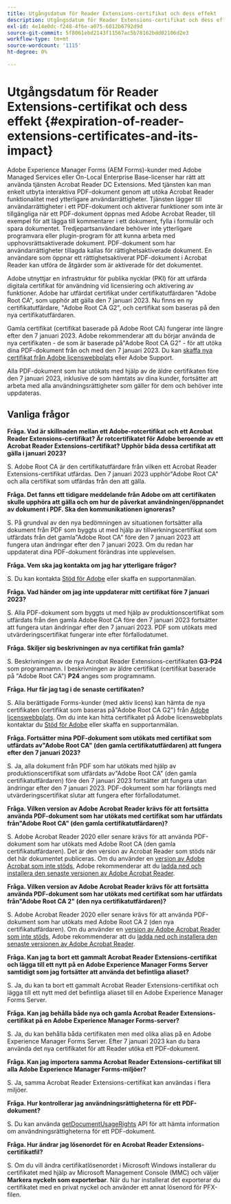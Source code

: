 ```yaml
---
title: Utgångsdatum för Reader Extensions-certifikat och dess effekt
description: Utgångsdatum för Reader Extensions-certifikat och dess effekt
exl-id: 4e14e0dc-f248-4f6e-a075-6012b6792d9d
source-git-commit: 5f8061ebd2143f11567ac5b78162bdd02106d2e3
workflow-type: tm+mt
source-wordcount: '1115'
ht-degree: 0%

---
```



# Utgångsdatum för Reader Extensions-certifikat och dess effekt {#expiration-of-reader-extensions-certificates-and-its-impact}

Adobe Experience Manager Forms (AEM Forms)-kunder med Adobe Managed Services eller On-Local Enterprise Base-licenser har rätt att använda tjänsten Acrobat Reader DC Extensions. Med tjänsten kan man enkelt utbyta interaktiva PDF-dokument genom att utöka Acrobat Reader funktionalitet med ytterligare användarrättigheter. Tjänsten lägger till användarrättigheter i ett PDF-dokument och aktiverar funktioner som inte är tillgängliga när ett PDF-dokument öppnas med Adobe Acrobat Reader, till exempel för att lägga till kommentarer i ett dokument, fylla i formulär och spara dokumentet. Tredjepartsanvändare behöver inte ytterligare programvara eller plugin-program för att kunna arbeta med upphovsrättsaktiverade dokument. PDF-dokument som har användarrättigheter tillagda kallas för rättighetsaktiverade dokument. En användare som öppnar ett rättighetsaktiverat PDF-dokument i Acrobat Reader kan utföra de åtgärder som är aktiverade för det dokumentet.

Adobe utnyttjar en infrastruktur för publika nycklar (PKI) för att utfärda digitala certifikat för användning vid licensiering och aktivering av funktioner. Adobe har utfärdat certifikat under certifikatutfärdaren &quot;Adobe Root CA&quot;, som upphör att gälla den 7 januari 2023. Nu finns en ny certifikatutfärdare, &quot;Adobe Root CA G2&quot;, och certifikat som baseras på den nya certifikatutfärdaren.

Gamla certifikat (certifikat baserade på Adobe Root CA) fungerar inte längre efter den 7 januari 2023. Adobe rekommenderar att du börjar använda de nya certifikaten - de som är baserade på&quot;Adobe Root CA G2&quot; - för att utöka dina PDF-dokument från och med den 7 januari 2023.  Du kan [skaffa nya certifikat från Adobe licenswebbplats](https://licensing.adobe.com/) eller Adobe Support.

Alla PDF-dokument som har utökats med hjälp av de äldre certifikaten före den 7 januari 2023, inklusive de som hämtats av dina kunder, fortsätter att arbeta med alla användningsrättigheter som gäller för dem och behöver inte uppdateras.

## Vanliga frågor

**Fråga. Vad är skillnaden mellan ett Adobe-rotcertifikat och ett Acrobat Reader Extensions-certifikat? Är rotcertifikatet för Adobe beroende av ett Acrobat Reader Extensions-certifikat? Upphör båda dessa certifikat att gälla i januari 2023?**

S. Adobe Root CA är den certifikatutfärdare från vilken ett Acrobat Reader Extensions-certifikat utfärdas. Den 7 januari 2023 upphör&quot;Adobe Root CA&quot; och alla certifikat som utfärdas från den att gälla.

**Fråga. Det fanns ett tidigare meddelande från Adobe om att certifikaten skulle upphöra att gälla och om hur de påverkat användningen/öppnandet av dokument i PDF. Ska den kommunikationen ignoreras?**

S. På grundval av den nya bedömningen av situationen fortsätter alla dokument från PDF som byggts ut med hjälp av tillverkningscertifikat som utfärdats från det gamla&quot;Adobe Root CA&quot; före den 7 januari 2023 att fungera utan ändringar efter den 7 januari 2023. Om du redan har uppdaterat dina PDF-dokument förändras inte upplevelsen.

**Fråga. Vem ska jag kontakta om jag har ytterligare frågor?**

S. Du kan kontakta [Stöd för Adobe](https://experienceleague.adobe.com/?support-solution=Experience+Manager#support) eller skaffa en supportanmälan.

**Fråga. Vad händer om jag inte uppdaterar mitt certifikat före 7 januari 2023?**

S. Alla PDF-dokument som byggts ut med hjälp av produktionscertifikat som utfärdats från den gamla Adobe Root CA före den 7 januari 2023 fortsätter att fungera utan ändringar efter den 7 januari 2023. PDF som utökats med utvärderingscertifikat fungerar inte efter förfallodatumet.

**Fråga. Skiljer sig beskrivningen av nya certifikat från gamla?**

S. Beskrivningen av de nya Acrobat Reader Extensions-certifikaten **G3-P24** som programnamn. I beskrivningen av äldre certifikat (certifikat baserade på &quot;Adobe Root CA&quot;) **P24** anges som programnamn.

**Fråga. Hur får jag tag i de senaste certifikaten?**

S. Alla berättigade Forms-kunder (med aktiv licens) kan hämta de nya certifikaten (certifikat som baseras på&quot;Adobe Root CA G2&quot;) från [Adobe licenswebbplats](https://licensing.adobe.com/). Om du inte kan hitta certifikatet på Adobe licenswebbplats kontaktar du [Stöd för Adobe](https://experienceleague.adobe.com/?support-solution=Experience+Manager&amp;lang=en#support) eller skaffa en supportanmälan.

**Fråga. Fortsätter mina PDF-dokument som utökats med certifikat som utfärdats av&quot;Adobe Root CA&quot; (den gamla certifikatutfärdaren) att fungera efter den 7 januari 2023?**

S. Ja, alla dokument från PDF som har utökats med hjälp av produktionscertifikat som utfärdats av&quot;Adobe Root CA&quot; (den gamla certifikatutfärdaren) före den 7 januari 2023 fortsätter att fungera utan ändringar efter den 7 januari 2023. PDF-dokument som har förlängts med utvärderingscertifikat slutar att fungera efter förfallodatumet.

**Fråga. Vilken version av Adobe Acrobat Reader krävs för att fortsätta använda PDF-dokument som har utökats med certifikat som har utfärdats från&quot;Adobe Root CA&quot; (den gamla certifikatutfärdaren)?**

S. Adobe Acrobat Reader 2020 eller senare krävs för att använda PDF-dokument som har utökats med Adobe Root CA (den gamla certifikatutfärdaren). Det är den version av Acrobat Reader som stöds när det här dokumentet publiceras. Om du använder en [version av Adobe Acrobat som inte stöds](https://helpx.adobe.com/support/programs/eol-matrix.html), Adobe rekommenderar att du [ladda ned och installera den senaste versionen av Adobe Acrobat Reader](https://get.adobe.com/reader/).

**Fråga. Vilken version av Adobe Acrobat Reader krävs för att fortsätta använda PDF-dokument som har utökats med certifikat som har utfärdats från&quot;Adobe Root CA 2&quot; (den nya certifikatutfärdaren)?**

S. Adobe Acrobat Reader 2020 eller senare krävs för att använda PDF-dokument som har utökats med Adobe Root CA 2 (den nya certifikatutfärdaren). Om du använder en [version av Adobe Acrobat Reader som inte stöds](https://helpx.adobe.com/support/programs/eol-matrix.html), Adobe rekommenderar att du [ladda ned och installera den senaste versionen av Adobe Acrobat Reader](https://get.adobe.com/reader/).

**Fråga. Kan jag ta bort ett gammalt Acrobat Reader Extensions-certifikat och lägga till ett nytt på en Adobe Experience Manager Forms Server samtidigt som jag fortsätter att använda det befintliga aliaset?**

S. Ja, du kan ta bort ett gammalt Acrobat Reader Extensions-certifikat och lägga till ett nytt med det befintliga aliaset till en Adobe Experience Manager Forms Server.

**Fråga. Kan jag behålla både nya och gamla Acrobat Reader Extensions-certifikat på en Adobe Experience Manager Forms-server?**

S. Ja, du kan behålla båda certifikaten men med olika alias på en Adobe Experience Manager Forms Server. Efter 7 januari 2023 kan du bara använda det nya certifikatet för att Reader utöka ett PDF-dokument.

**Fråga. Kan jag importera samma Acrobat Reader Extensions-certifikat till alla Adobe Experience Manager Forms-miljöer?**

S. Ja, samma Acrobat Reader Extensions-certifikat kan användas i flera miljöer.

**Fråga. Hur kontrollerar jag användningsrättigheterna för ett PDF-dokument?**

S. Du kan använda [getDocumentUsageRights](https://experienceleague.adobe.com/docs/experience-manager-65/forms/developer-reference/programming-aem-forms-jee/java-api-quick-start-code-examples/acrobat-reader-dc-extensions-service.html?lang=en#quick-start-soap-mode-retrieving-credential-information-using-the-java-api) API för att hämta information om användningsrättigheterna för ett PDF-dokument.

**Fråga. Hur ändrar jag lösenordet för en Acrobat Reader Extensions-certifikatfil?**

S. Om du vill ändra certifikatlösenordet i Microsoft Windows installerar du certifikatet med hjälp av Microsoft Management Console (MMC) och väljer **Markera nyckeln som exporterbar**. När du har installerat det exporterar du certifikatet med en privat nyckel och använder ett annat lösenord för PFX-filen.


<!-- 
## Applying the certificates {#obtaning-and-applying-the-certificates} 

You can choose one of the following paths to apply latest certificates:

* [Updating certificates for an AEM Forms on JEE environment](#Updating-and-Applying-certificates-for-an-AEM-Forms-on-JEE-environment) 
* [Updating certificates for an AEM Forms on OSGi environment](#Updating-and-applying-certificates-for-an-AEM-Forms-on-OSGi-environment)

>[!NOTE]
>
>The document uses the term certificates and credentials interchangeably.

### Pre-requisites {#Pre-requisites}

Updating the certificates requires using actions available on AEM Forms administrator console and Reader Extension APIs provided by AEM Forms. The document is intended for users and administrators with knowledge of using Adobe Experience Manger Forms APIs. Before you start, ensure that: 

* the user has administrator rights on underlying AEM Forms environment. 
* the user has setup the [development environment](https://experienceleague.adobe.com/docs/experience-manager-65/developing/devtools/howto-projects-eclipse.html) and has access to it.
* [obtain the certificates](#obtain-the-certificates).


### Obtain the certificates {#obtain-the-certificates}

The Rights credential is delivered as a digital certificate that contains the public key, the private key, and the password used to access the credential.

If your organization purchases a production version of Reader Extensions, the production Rights credential is delivered by Adobe Licensing Website (LWS). A production Rights credential is unique to your organization and can enable the specific usage rights that you require.

If you obtained Reader Extensions through a partner or software provider who integrated Reader Extensions into their software, the Rights credential is provided to you by that partner who, in turn, receives this credential from Adobe.

>[!NOTE]
>
>The Rights credential cannot be used for typical document signing or assertion of identity. For these applications, you can use a self-sign certificate or acquire an identity certificate from a Certificate Authority (CA).

The following types of Rights credentials are available:

**Customer Evaluation**: A credential with a short validity period that is provided to customers who want to evaluate Reader Extensions. Usage rights applied to documents using this credential expire when the credential expires. This type of credential is valid only for two to three months.

**Production**: A credential with a long validity period that is provided to customers who purchased the full product. Production credentials are unique to each customer but can be installed on multiple systems.

If you have already used certificates to reader extend PDF files, download a production certificate from [Adobe Licensing Website (LWS)](https://licensing.adobe.com/).

### Applying certificates for an AEM Forms on JEE environment {#Updating-and-Applying-certificates-for-an-AEM-Forms-on-JEE-environment} 

Applying new certificates on AEM Forms on JEE stack requires importing new credentials and applying usage rights. You can use admin console to import credentials and AEM Forms Reader Extension APIs to apply usage rights. 

#### Import and configure credentials 

You can use the Trust Store Management pages to import a new credential. The Trust Store may contain more than one Reader Extensions credential. You must designate one of those credentials as the default Reader Extensions credential. The default credential is used when a Workbench user is unable to determine which credential to use during process creation. These rules apply to default credentials:

* If you import a Reader Extensions credential and the Trust Store contains no other Reader Extensions credentials, it is set as the default.
* If you import a Reader Extensions credential with the Default option selected, the default type is removed from an existing default credential. The imported credential becomes the default.
* You cannot delete a default Reader Extensions credential. To delete the default credential, first set another credential as the default. An exception to this rule is that if there is only one credential, you can delete it even though it is the default.
* You cannot update a default Reader Extensions credential.

To import the credentials: 

1. In administration console, click Settings > Trust Store Management > Local Credentials.
1. Click Import and, under Trust Store Type, select Acrobat Reader DC extensions Credential.
1. (Optional) To indicate that this credential is the default credential to use with Acrobat Reader DC extensions, select Default.
1. In the Alias box, type an identifier for the credential. This identifier is used as the display name for the credential in Acrobat Reader DC extensions. This alias is also used to access the credential programmatically using the AEM forms SDK.
1. Click Choose File to locate the credential, type the password of the credential, and then click OK.

If the error message "Failed to import credential due to either incorrect file format, or incorrect password" appears, verify that the password is valid.

You can also import and delete credentials programmatically. (See [Programming with AEM forms](../../developing/credentials.md).)

<!-- ### Remove usage rights from existing rights-enabled PDF documents

Remove usage rights from existing rights-enabled PDF documents before applying usage rights with latest credentials. AEM Forms on JEE provides APIs to remove usage rights. For detailed instructions, see [Removing Usage Rights from PDF Documents](../../developing/assigning-usage-rights.md#removing-usage-rights-from-pdf-documents).

To remove usage rights for AEM Forms on JEE processes developed in Workbench, see [Workbench Help](https://helpx.adobe.com/content/dam/help/en/experience-manager/6-5/forms/pdf/WorkbenchHelp.pdf). 

#### Apply the usage rights to PDF documents 

After importing new credentials, you can apply usage rights to PDF documents using the Acrobat Reader DC extensions Java Client API and web service.  For details, see [Applying Usage Rights to PDF Documents](../../developing/assigning-usage-rights.md#applying-usage-rights-to-pdf-documents). 


### Applying certificates for an AEM Forms on OSGi environment {#Updating-and-applying-certificates-for-an-AEM-Forms-on-OSGi-environment}

Applying new certificates on AEM Forms on OSGi stack requires importing new credentials and applying usage rights. You can use admin console to import credentials and AEM Forms Reader Extension APIs to apply usage rights. 

#### Import credentials {#Import-credentials}

In an AEM Forms on OSGi environment, a Reader Extension credential is associated with fd-service user. Before adding credentials for fd-user key store, perform the following steps to create a key store: 

1. Log in to your AEM Author instance as an Administrator.
1. Go to **[!UICONTROL Tools]**> **[!UICONTROL Security]**>**[!UICONTROL Users]**.
1. Scroll down the list of users until you find fd-service user account.
1. Click **[!UICONTROL fd-service]** user.
1. Click keystore tab.
1. Click **[!UICONTROL Create KeyStore]**.
1. Set the KeyStore Access Password and save your settings to create the KeyStore password.

After creating the key-store, add credentials to fd-service user. The following video explains the steps: 

>[!VIDEO](https://images-tv.adobe.com/mpcv3/5577/8db8e554-f04b-4fae-8108-b9b5e0eb03ad_1627925794.854x480at800_h264.mp4)

The following command list the details of the pfx file. Before running the command, navigate to the directory that contains the .pfx file.

`keytool -v -list -storetype pkcs12 -keystore [name of your .pfx file]`

For example keytool -v -list -storetype pkcs12 -keystore 1005566.pfx where 1005566.pfx is the name of my pfx file

<!-- ### Remove usage rights from existing rights-enabled PDF documents

Remove usage rights from existing rights-enabled PDF documents before applying usage rights with latest credentials. You can remove the usage rights for a document by invoking the removeUsageRights API from within the docAssuranceServiceAPI. For detailed information, see [Remove Usage Rights](/help/forms/using/aem-document-services-programmatically.md#removing-usage-rights) document.

#### Apply the usage rights to PDF documents 

To apply usage rights in an AEM Forms on OSGi environment, Create custom OSGi service to usage rights to the documents. You can also create a servlet with a POST method to return the reader extended PDF to the user. For detailed instructions, see [Applying Reader Extensions](https://experienceleague.adobe.com/docs/experience-manager-learn/forms/document-services/apply-reader-extension-rights-to-pdf.html).  -->
